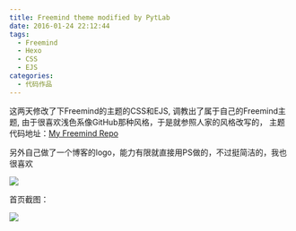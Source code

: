 ```yaml
---
title: Freemind theme modified by PytLab
date: 2016-01-24 22:12:44
tags:
  - Freemind
  - Hexo
  - CSS
  - EJS
categories:
  - 代码作品
---
```


这两天修改了下Freemind的主题的CSS和EJS, 调教出了属于自己的Freemind主题, 由于很喜欢浅色系像GitHub那种风格，于是就参照人家的风格改写的，
主题代码地址：[My Freemind Repo](https://github.com/PytLab/hexo-theme-freemind)

另外自己做了一个博客的logo，能力有限就直接用PS做的，不过挺简洁的，我也很喜欢

![](logo_565x250.png)
<!-- more -->

首页截图：

![](homepage.png)

